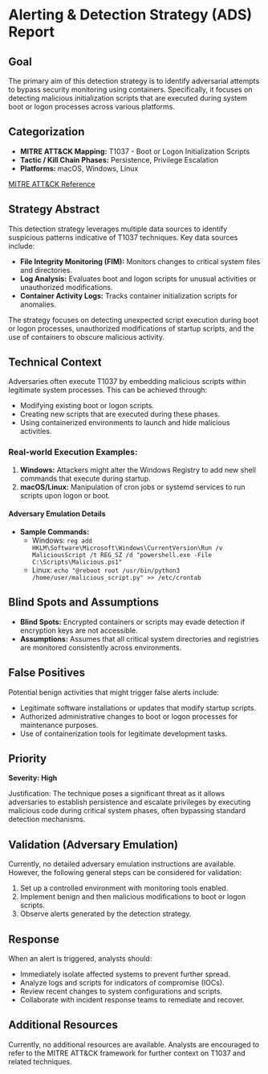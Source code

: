 # Alerting & Detection Strategy (ADS) Report

## Goal
The primary aim of this detection strategy is to identify adversarial attempts to bypass security monitoring using containers. Specifically, it focuses on detecting malicious initialization scripts that are executed during system boot or logon processes across various platforms.

## Categorization
- **MITRE ATT&CK Mapping:** T1037 - Boot or Logon Initialization Scripts
- **Tactic / Kill Chain Phases:** Persistence, Privilege Escalation
- **Platforms:** macOS, Windows, Linux

[MITRE ATT&CK Reference](https://attack.mitre.org/techniques/T1037)

## Strategy Abstract
This detection strategy leverages multiple data sources to identify suspicious patterns indicative of T1037 techniques. Key data sources include:
- **File Integrity Monitoring (FIM):** Monitors changes to critical system files and directories.
- **Log Analysis:** Evaluates boot and logon scripts for unusual activities or unauthorized modifications.
- **Container Activity Logs:** Tracks container initialization scripts for anomalies.

The strategy focuses on detecting unexpected script execution during boot or logon processes, unauthorized modifications of startup scripts, and the use of containers to obscure malicious activity.

## Technical Context
Adversaries often execute T1037 by embedding malicious scripts within legitimate system processes. This can be achieved through:
- Modifying existing boot or logon scripts.
- Creating new scripts that are executed during these phases.
- Using containerized environments to launch and hide malicious activities.

### Real-world Execution Examples:
1. **Windows:** Attackers might alter the Windows Registry to add new shell commands that execute during startup.
2. **macOS/Linux:** Manipulation of cron jobs or systemd services to run scripts upon logon or boot.

#### Adversary Emulation Details
- **Sample Commands:**
  - Windows: `reg add HKLM\Software\Microsoft\Windows\CurrentVersion\Run /v MaliciousScript /t REG_SZ /d "powershell.exe -File C:\Scripts\Malicious.ps1"`
  - Linux: `echo "@reboot root /usr/bin/python3 /home/user/malicious_script.py" >> /etc/crontab`

## Blind Spots and Assumptions
- **Blind Spots:** Encrypted containers or scripts may evade detection if encryption keys are not accessible.
- **Assumptions:** Assumes that all critical system directories and registries are monitored consistently across environments.

## False Positives
Potential benign activities that might trigger false alerts include:
- Legitimate software installations or updates that modify startup scripts.
- Authorized administrative changes to boot or logon processes for maintenance purposes.
- Use of containerization tools for legitimate development tasks.

## Priority
**Severity: High**

Justification: The technique poses a significant threat as it allows adversaries to establish persistence and escalate privileges by executing malicious code during critical system phases, often bypassing standard detection mechanisms.

## Validation (Adversary Emulation)
Currently, no detailed adversary emulation instructions are available. However, the following general steps can be considered for validation:
1. Set up a controlled environment with monitoring tools enabled.
2. Implement benign and then malicious modifications to boot or logon scripts.
3. Observe alerts generated by the detection strategy.

## Response
When an alert is triggered, analysts should:
- Immediately isolate affected systems to prevent further spread.
- Analyze logs and scripts for indicators of compromise (IOCs).
- Review recent changes to system configurations and scripts.
- Collaborate with incident response teams to remediate and recover.

## Additional Resources
Currently, no additional resources are available. Analysts are encouraged to refer to the MITRE ATT&CK framework for further context on T1037 and related techniques.